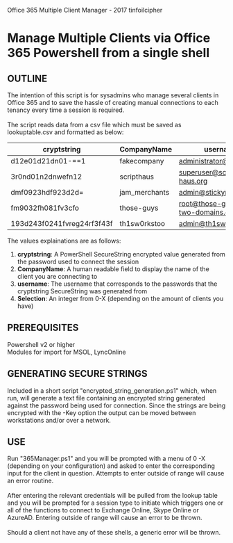Office 365 Multiple Client Manager - 2017 tinfoilcipher
# Manage Multiple Clients via Office 365 Powershell from a single shell

## OUTLINE</br>
The intention of this script is for sysadmins who manage several clients in Office 365 and to save the hassle of creating
manual connections to each tenancy every time a session is required.</br>
</br>
The script reads data from a csv file which must be saved as lookuptable.csv and formatted as below:

| cryptstring                | CompanyName   | username                             | Selection | 
|----------------------------|---------------|--------------------------------------|-----------| 
| d12e01d21dn01-==1          | fakecompany   | administrator@fakeco.net             | 0         | 
| 3r0nd01n2dnwefn12          | scripthaus    | superuser@script-haus.org            | 1         | 
| dmf0923hdf923d2d=          | jam_merchants | admin@stickymess.com                 | 2         | 
| fm9032fh081fv3cfo          | those-guys    | root@those-guys-have-two-domains.com | 3         | 
| 193d243f0241fvreg24rf3f43f | th1sw0rkstoo  | admin@th1sw0rkstoo.net               | 4         | 

The values explainations are as follows:</br>
1. **cryptstring**: A PowerShell SecureString encrypted value generated from the password used to connect the session</br>
2. **CompanyName**: A human readable field to display the name of the client you are connecting to</br>
3. **username**: The username that corresponds to the passwords that the cryptstring SecureString was generated from</br>
4. **Selection**: An integer from 0-X (depending on the amount of clients you have)</br>

## PREREQUISITES</br>
Powershell v2 or higher</br>
Modules for import for MSOL, LyncOnline</br>

## GENERATING SECURE STRINGS</br>
Included in a short script "encrypted_string_generation.ps1" which, when run, will generate a text file containing an encrypted
string generated against the password being used for connection. Since the strings are being encrypted with the -Key option the
output can be moved between workstations and/or over a network.</br>

## USE</br>
Run "365Manager.ps1" and you will be prompted with a menu of 0 -X (depending on your configuration) and asked to enter the
corresponding input for the client in question. Attempts to enter outside of range will cause an error routine.</br>
</br>
After entering the relevant credentials will be pulled from the lookup table and you will be prompted for a session type to
initiate which triggers one or all of the functions to connect to Exchange Online, Skype Online or AzureAD. Entering outside of
range will cause an error to be thrown.</br>
</br>
Should a client not have any of these shells, a generic error will be thrown.</br>
